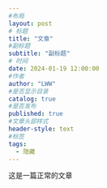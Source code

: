 ```yaml
---
#布局
layout: post
# 标题
title: "文章"
#副标题
subtitle: "副标题"
# 时间
date: 2024-01-19 12:00:00
#作者
author: "LWW"
#是否显示目录
catalog: true
#是否发布
published: true
#文章头部样式
header-style: text
#标签
tags:
  - 隐藏
---
```


这是一篇正常的文章
